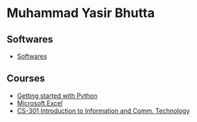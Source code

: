 # Muhammad Yasir Bhutta

## Softwares

- [Softwares](tools/index.md)
  
## Courses

- [Getting started with Python](python/index.md)
- [Microsoft Excel](ms-excel/index.md)
- [CS-301 Introduction to Information and Comm. Technology](cs-301/index.md)
  